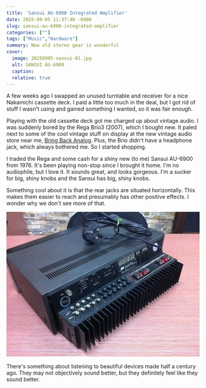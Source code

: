 ```yaml
---
title: 'Sansui AU-6900 Integrated Amplifier'
date: 2025-09-05 11:37:40 -0400
slug: sansui-au-6900-integrated-amplifier
categories: [""]
tags: ["Music","Hardware"]
summary: New old stereo gear is wonderful
cover: 
  image: 20250905-sansui-01.jpg
  alt: SANSUI AU-6900
  caption: 
  relative: true
---
```


A few weeks ago I swapped an unused turntable and receiver for a nice Nakamichi cassette deck. I paid a little too much in the deal, but I got rid of stuff I wasn't using and gained something I wanted, so it was fair enough. 

Playing with the old cassette deck got me charged up about vintage audio.  I was suddenly bored by the Rega Brio3 (2007), which I bought new. It paled next to some of the cool vintage stuff on display at the new vintage audio store near me, [Bring Back Analog](https://www.bringbackanalog.com/). Plus, the Brio didn't have a headphone jack, which always bothered me. So I started shopping.

I traded the Rega and some cash for a shiny new (to me) Sansui AU-6900 from 1976. It's been playing non-stop since I brought it home. I'm no audiophile, but I love it. It sounds great, and looks gorgeous. I'm a sucker for big, shiny knobs and the Sansui has big, shiny knobs. 

Something cool about it is that the rear jacks are situated horizontally. This makes them easier to reach and presumably has other positive effects. I wonder why we don't see more of that.

![Sansui rear view, via Maxx Audio](sansui-rear.jpg)

There's something about listening to beautiful devices made half a century ago. They may not objectively sound better, but they definitely feel like they sound better.
